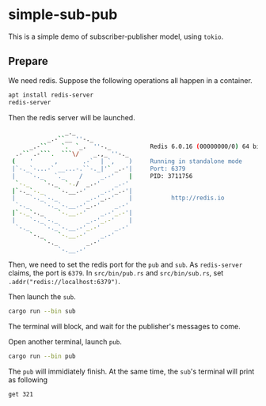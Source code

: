 # simple-sub-pub

This is a simple demo of subscriber-publisher model, using 
`tokio`.

## Prepare

We need redis. Suppose the following operations all happen in a container.

```bash
apt install redis-server
redis-server
```

Then the redis server will be launched.

```bash
                _._                                                  
           _.-``__ ''-._                                             
      _.-``    `.  `_.  ''-._           Redis 6.0.16 (00000000/0) 64 bit
  .-`` .-```.  ```\/    _.,_ ''-._                                   
 (    '      ,       .-`  | `,    )     Running in standalone mode
 |`-._`-...-` __...-.``-._|'` _.-'|     Port: 6379
 |    `-._   `._    /     _.-'    |     PID: 3711756
  `-._    `-._  `-./  _.-'    _.-'                                   
 |`-._`-._    `-.__.-'    _.-'_.-'|                                  
 |    `-._`-._        _.-'_.-'    |           http://redis.io        
  `-._    `-._`-.__.-'_.-'    _.-'                                   
 |`-._`-._    `-.__.-'    _.-'_.-'|                                  
 |    `-._`-._        _.-'_.-'    |                                  
  `-._    `-._`-.__.-'_.-'    _.-'                                   
      `-._    `-.__.-'    _.-'                                       
          `-._        _.-'                                           
              `-.__.-'                                               
```

Then, we need to set the redis port for the `pub` and `sub`.
As `redis-server` claims, the port is `6379`. In `src/bin/pub.rs` and `src/bin/sub.rs`, set `.addr("redis://localhost:6379")`.

Then launch the `sub`.
```bash
cargo run --bin sub
```

The terminal will block, and wait for the publisher's messages to come.

Open another terminal, launch `pub`.

```bash
cargo run --bin pub
```

The `pub` will immidiately finish. At the same time,
the `sub`'s terminal will print as following
```bash
get 321
```